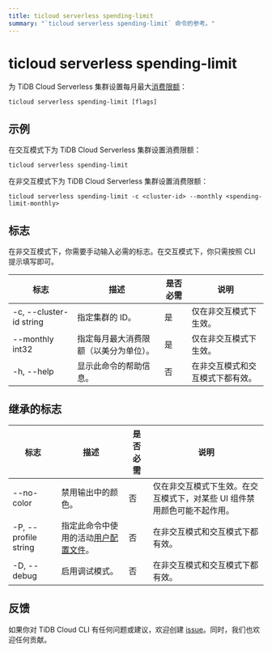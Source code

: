 ```yaml
---
title: ticloud serverless spending-limit
summary: "`ticloud serverless spending-limit` 命令的参考。"
---
```


# ticloud serverless spending-limit

为 TiDB Cloud Serverless 集群设置每月最大[消费限额](/tidb-cloud/manage-serverless-spend-limit.md)：

```shell
ticloud serverless spending-limit [flags]
```

## 示例

在交互模式下为 TiDB Cloud Serverless 集群设置消费限额：

```shell
ticloud serverless spending-limit
```

在非交互模式下为 TiDB Cloud Serverless 集群设置消费限额：

```shell
ticloud serverless spending-limit -c <cluster-id> --monthly <spending-limit-monthly>
```

## 标志

在非交互模式下，你需要手动输入必需的标志。在交互模式下，你只需按照 CLI 提示填写即可。

| 标志                    | 描述                                | 是否必需 | 说明                                    |
|-------------------------|-------------------------------------|----------|------------------------------------------|
| -c, --cluster-id string | 指定集群的 ID。                     | 是       | 仅在非交互模式下生效。                  |
| --monthly int32         | 指定每月最大消费限额（以美分为单位）。| 是       | 仅在非交互模式下生效。                  |
| -h, --help              | 显示此命令的帮助信息。              | 否       | 在非交互模式和交互模式下都有效。        |

## 继承的标志

| 标志                  | 描述                                                                                     | 是否必需 | 说明                                                                                                |
|----------------------|------------------------------------------------------------------------------------------|----------|-----------------------------------------------------------------------------------------------------|
| --no-color           | 禁用输出中的颜色。                                                                        | 否       | 仅在非交互模式下生效。在交互模式下，对某些 UI 组件禁用颜色可能不起作用。                              |
| -P, --profile string | 指定此命令中使用的活动[用户配置文件](/tidb-cloud/cli-reference.md#user-profile)。         | 否       | 在非交互模式和交互模式下都有效。                                                                      |
| -D, --debug          | 启用调试模式。                                                                            | 否       | 在非交互模式和交互模式下都有效。                                                                      |

## 反馈

如果你对 TiDB Cloud CLI 有任何问题或建议，欢迎创建 [issue](https://github.com/tidbcloud/tidbcloud-cli/issues/new/choose)。同时，我们也欢迎任何贡献。
